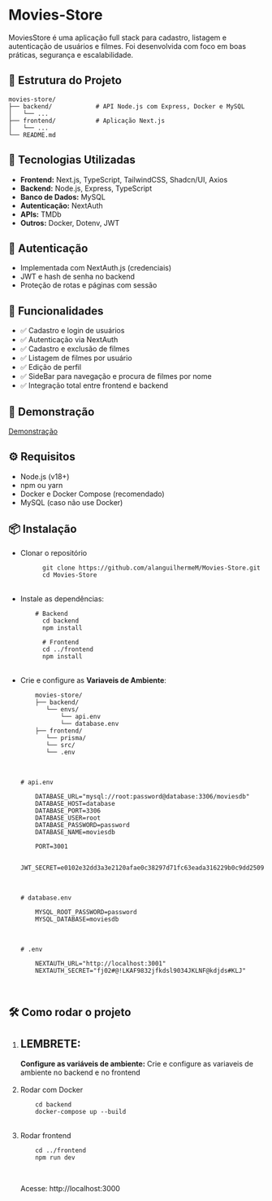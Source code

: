 # Movies-Store

<p>MoviesStore é uma aplicação full stack para cadastro, listagem e autenticação de usuários e filmes. Foi desenvolvida com foco em boas práticas, segurança e escalabilidade.</p>

## 📁 Estrutura do Projeto

    movies-store/
    ├── backend/            # API Node.js com Express, Docker e MySQL
    │   └── ...
    ├── frontend/           # Aplicação Next.js
    │   └── ...
    └── README.md

## 🚀 Tecnologias Utilizadas

  <ul>
    <li><strong>Frontend:</strong> Next.js, TypeScript, TailwindCSS, Shadcn/UI, Axios</li>
    <li><strong>Backend:</strong> Node.js, Express, TypeScript</li>
    <li><strong>Banco de Dados:</strong> MySQL</li>
    <li><strong>Autenticação:</strong> NextAuth</li>
    <li><strong>APIs:</strong> TMDb</li>
    <li><strong>Outros:</strong> Docker, Dotenv, JWT</li>
  </ul>

## 🔐 Autenticação

  <ul>
    <li>Implementada com NextAuth.js (credenciais)</li>
    <li>JWT e hash de senha no backend</li>
    <li>Proteção de rotas e páginas com sessão</li>
  </ul>

## 📌 Funcionalidades
  <ul>
    <li>✅ Cadastro e login de usuários</li>
    <li>✅ Autenticação via NextAuth</li>
    <li>✅ Cadastro e exclusão de filmes</li>
    <li>✅ Listagem de filmes por usuário</li>
    <li>✅ Edição de perfil</li>
    <li>✅ SideBar para navegação e procura de filmes por nome</li>
    <li>✅ Integração total entre frontend e backend</li>
  </ul>
  
## 📸 Demonstração

[Demonstração](https://github.com/user-attachments/assets/0d3c0048-8224-414a-867a-557d66c57bbd)


## ⚙️ Requisitos

  <ul>
    <li>Node.js (v18+)</li>
    <li>npm ou yarn</li>
    <li>Docker e Docker Compose (recomendado)</li>
    <li>MySQL (caso não use Docker)</li>
  </ul>

## 📦 Instalação
  <ul>
    <li>
        Clonar o repositório
        
          git clone https://github.com/alanguilhermeM/Movies-Store.git
          cd Movies-Store
  <br>
    </li>
    <li>
      Instale as dependências:
      
        # Backend
          cd backend
          npm install
          
          # Frontend
          cd ../frontend
          npm install
  <br>     
    </li>
    <li>
      Crie e configure as <strong>Variaveis de Ambiente</strong>:
      
        movies-store/
        ├── backend/
           └── envs/
               └── api.env
               └── database.env
        ├── frontend/
           └── prisma/
           └── src/
           └── .env
<br>

    # api.env
    
        DATABASE_URL="mysql://root:password@database:3306/moviesdb"
        DATABASE_HOST=database 
        DATABASE_PORT=3306
        DATABASE_USER=root
        DATABASE_PASSWORD=password
        DATABASE_NAME=moviesdb
            
        PORT=3001
            
        JWT_SECRET=e0102e32dd3a3e2120afae0c38297d71fc63eada316229b0c9dd2509f32bec698ea78338c3b79369b878e47f397ec5d82541cdf7eb264572e0a4b1368c50e1f5
<br>
 
    # database.env
    
        MYSQL_ROOT_PASSWORD=password 
        MYSQL_DATABASE=moviesdb   
<br>
 
    # .env
    
        NEXTAUTH_URL="http://localhost:3001"
        NEXTAUTH_SECRET="fj02#@!LKAF9832jfkdsl9034JKLNF@kdjds#KLJ"
  <br>     
    </li>
  </ul>

## 🛠️ Como rodar o projeto

  <ol>
    <li>
      <strong><h2>LEMBRETE:</h1>Configure as variáveis de ambiente:</strong>
        Crie e configure as variaveis de ambiente no backend e no frontend
    </li>
    <br>
    <li>
      Rodar com Docker
      
        cd backend
        docker-compose up --build
  <br>
    </li>
    <li>
      Rodar frontend
      
        cd ../frontend
        npm run dev
  <br>
    </li>

  Acesse: http://localhost:3000
  </ol>

